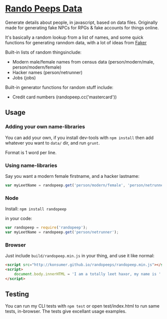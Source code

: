 # [Rando Peeps Data](http://konsumer.github.io/randopeeps/)

Generate details about people, in javascript, based on data files. Originally made for generating fake NPCs for RPGs & fake accounts for things online.

It's basically a random lookup from a list of names, and some quick functions for generating ranndom data, with a lot of ideas from [Faker](https://github.com/Marak/Faker.js)

Built-in lists of random thingsinclude:

* Modern male/female names from census data (person/modern/male, person/modern/female)
* Hacker names (person/netrunner)
* Jobs (jobs)

Built-in generator functions for random stuff include:

* Credit card numbers (randopeep.cc('mastercard'))


## Usage


### Adding your own name-libraries

You can add your own, if you install dev-tools with `npm install` then add whatever you want to `data/` dir, and run `grunt`.

Format is 1 word per line.

### Using name-libraries

Say you want a modern female firstname, and a hacker lastname:

```javascript
var myLeetName = randopeep.get('person/modern/female', 'person/netrunner');
```


### Node

Install: `npm install randopeep`

in your code:

```javascript
var randopeep = require('randopeep');
var myLeetName = randopeep.get('person/netrunner');
```

### Browser

Just include `build/randopeep.min.js` in your thing, and use it like normal:

```html
<script src="http://konsumer.github.io/randopeeps/randopeep.min.js"></script>
<script>
	document.body.innerHTML = 'I am a totally leet haxor, my name is ' + randopeep.get('person/netrunner');
</script>
```


## Testing

You can run my CLI tests with `npm test` or open test/index.html to run same tests, in-browser.  The tests give excellant usage examples.
